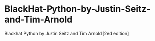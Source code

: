 # BlackHat-Python-by-Justin-Seitz-and-Tim-Arnold
Blackhat Python by Justin Seitz and Tim Arnold [2ed edition]
